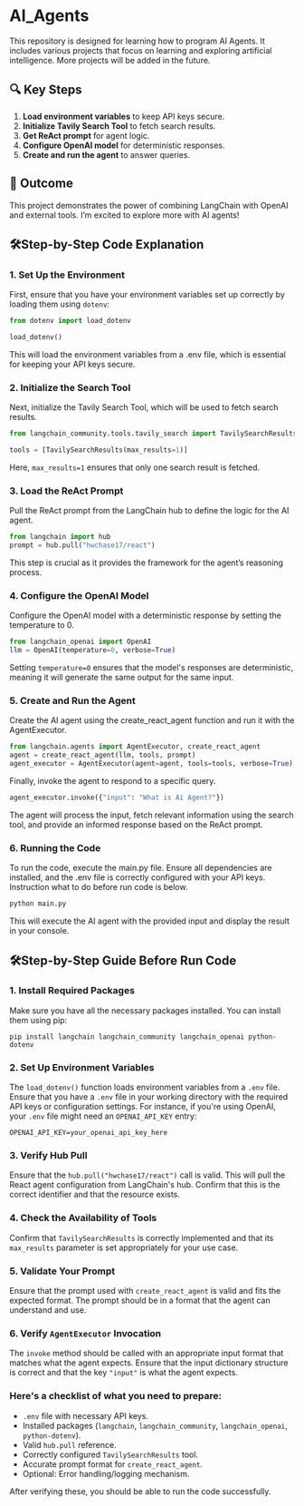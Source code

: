 # AI_Agents

This repository is designed for learning how to program AI Agents. It includes various projects that focus on learning and exploring artificial intelligence. More projects will be added in the future.


## 🔍 Key Steps

1. **Load environment variables** to keep API keys secure.
2. **Initialize Tavily Search Tool** to fetch search results.
3. **Get ReAct prompt** for agent logic.
4. **Configure OpenAI model** for deterministic responses.
5. **Create and run the agent** to answer queries.

## 🌟 Outcome

This project demonstrates the power of combining LangChain with OpenAI and external tools. I’m excited to explore more with AI agents!


## 🛠️Step-by-Step Code Explanation

### 1. Set Up the Environment
First, ensure that you have your environment variables set up correctly by loading them using `dotenv`:
```python
from dotenv import load_dotenv

load_dotenv()
```
This will load the environment variables from a .env file, which is essential for keeping your API keys secure.

### 2. Initialize the Search Tool
Next, initialize the Tavily Search Tool, which will be used to fetch search results.

```python
from langchain_community.tools.tavily_search import TavilySearchResults

tools = [TavilySearchResults(max_results=1)]
```
Here, `max_results=1` ensures that only one search result is fetched.

### 3. Load the ReAct Prompt
Pull the ReAct prompt from the LangChain hub to define the logic for the AI agent.

```python
from langchain import hub
prompt = hub.pull("hwchase17/react")
```
This step is crucial as it provides the framework for the agent’s reasoning process.

### 4. Configure the OpenAI Model
Configure the OpenAI model with a deterministic response by setting the temperature to 0.
```python
from langchain_openai import OpenAI
llm = OpenAI(temperature=0, verbose=True)
```
Setting `temperature=0` ensures that the model's responses are deterministic, meaning it will generate the same output for the same input.

### 5. Create and Run the Agent
Create the AI agent using the create_react_agent function and run it with the AgentExecutor.
```python
from langchain.agents import AgentExecutor, create_react_agent
agent = create_react_agent(llm, tools, prompt)
agent_executor = AgentExecutor(agent=agent, tools=tools, verbose=True)
```
Finally, invoke the agent to respond to a specific query.
```python
agent_executor.invoke({"input": "What is Ai Agent?"})
```
The agent will process the input, fetch relevant information using the search tool, and provide an informed response based on the ReAct prompt.

### 6. Running the Code
To run the code, execute the main.py file. Ensure all dependencies are installed, and the .env file is correctly configured with your API keys. Instruction what to do before run code is below. 

```bash
python main.py
```

This will execute the AI agent with the provided input and display the result in your console.


## 🛠️Step-by-Step Guide Before Run Code 
### 1. Install Required Packages
Make sure you have all the necessary packages installed. You can install them using pip:
```
pip install langchain langchain_community langchain_openai python-dotenv
```

### 2. Set Up Environment Variables 
The `load_dotenv()` function loads environment variables from a `.env` file. Ensure that you have a `.env` file in your working directory with the required API keys or configuration settings. For instance, if you're using OpenAI, your `.env` file might need an `OPENAI_API_KEY` entry:
```
OPENAI_API_KEY=your_openai_api_key_here
```

### 3. Verify Hub Pull
Ensure that the `hub.pull("hwchase17/react")` call is valid. This will pull the React agent configuration from LangChain's hub. Confirm that this is the correct identifier and that the resource exists.

### 4. Check the Availability of Tools
Confirm that `TavilySearchResults` is correctly implemented and that its `max_results` parameter is set appropriately for your use case.

### 5. Validate Your Prompt
Ensure that the prompt used with `create_react_agent` is valid and fits the expected format. The prompt should be in a format that the agent can understand and use.

### 6. Verify `AgentExecutor` Invocation 
The `invoke` method should be called with an appropriate input format that matches what the agent expects. Ensure that the input dictionary structure is correct and that the key `"input"` is what the agent expects.

### Here's a checklist of what you need to prepare:
- `.env` file with necessary API keys.
- Installed packages (`langchain`, `langchain_community`, `langchain_openai`, `python-dotenv`).
- Valid `hub.pull` reference.
- Correctly configured `TavilySearchResults` tool.
- Accurate prompt format for `create_react_agent`.
- Optional: Error handling/logging mechanism.

After verifying these, you should be able to run the code successfully.
